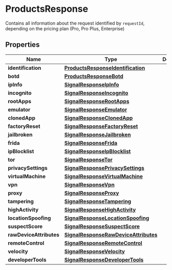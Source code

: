 

# ProductsResponse

Contains all information about the request identified by `requestId`, depending on the pricing plan (Pro, Pro Plus, Enterprise)

## Properties

| Name | Type | Description | Notes |
|------------ | ------------- | ------------- | -------------|
|**identification** | [**ProductsResponseIdentification**](ProductsResponseIdentification.md) |  |  [optional] |
|**botd** | [**ProductsResponseBotd**](ProductsResponseBotd.md) |  |  [optional] |
|**ipInfo** | [**SignalResponseIpInfo**](SignalResponseIpInfo.md) |  |  [optional] |
|**incognito** | [**SignalResponseIncognito**](SignalResponseIncognito.md) |  |  [optional] |
|**rootApps** | [**SignalResponseRootApps**](SignalResponseRootApps.md) |  |  [optional] |
|**emulator** | [**SignalResponseEmulator**](SignalResponseEmulator.md) |  |  [optional] |
|**clonedApp** | [**SignalResponseClonedApp**](SignalResponseClonedApp.md) |  |  [optional] |
|**factoryReset** | [**SignalResponseFactoryReset**](SignalResponseFactoryReset.md) |  |  [optional] |
|**jailbroken** | [**SignalResponseJailbroken**](SignalResponseJailbroken.md) |  |  [optional] |
|**frida** | [**SignalResponseFrida**](SignalResponseFrida.md) |  |  [optional] |
|**ipBlocklist** | [**SignalResponseIpBlocklist**](SignalResponseIpBlocklist.md) |  |  [optional] |
|**tor** | [**SignalResponseTor**](SignalResponseTor.md) |  |  [optional] |
|**privacySettings** | [**SignalResponsePrivacySettings**](SignalResponsePrivacySettings.md) |  |  [optional] |
|**virtualMachine** | [**SignalResponseVirtualMachine**](SignalResponseVirtualMachine.md) |  |  [optional] |
|**vpn** | [**SignalResponseVpn**](SignalResponseVpn.md) |  |  [optional] |
|**proxy** | [**SignalResponseProxy**](SignalResponseProxy.md) |  |  [optional] |
|**tampering** | [**SignalResponseTampering**](SignalResponseTampering.md) |  |  [optional] |
|**highActivity** | [**SignalResponseHighActivity**](SignalResponseHighActivity.md) |  |  [optional] |
|**locationSpoofing** | [**SignalResponseLocationSpoofing**](SignalResponseLocationSpoofing.md) |  |  [optional] |
|**suspectScore** | [**SignalResponseSuspectScore**](SignalResponseSuspectScore.md) |  |  [optional] |
|**rawDeviceAttributes** | [**SignalResponseRawDeviceAttributes**](SignalResponseRawDeviceAttributes.md) |  |  [optional] |
|**remoteControl** | [**SignalResponseRemoteControl**](SignalResponseRemoteControl.md) |  |  [optional] |
|**velocity** | [**SignalResponseVelocity**](SignalResponseVelocity.md) |  |  [optional] |
|**developerTools** | [**SignalResponseDeveloperTools**](SignalResponseDeveloperTools.md) |  |  [optional] |



